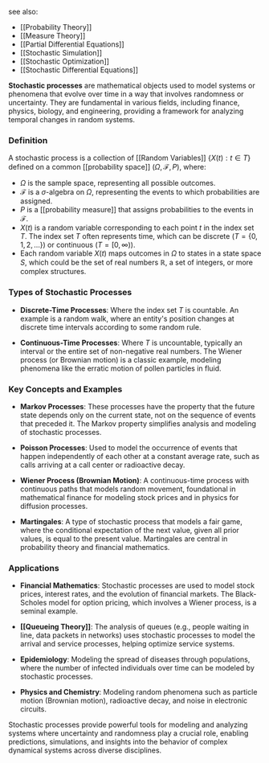 see also:
- [[Probability Theory]]
- [[Measure Theory]]
- [[Partial Differential Equations]]
- [[Stochastic Simulation]]
- [[Stochastic Optimization]]
- [[Stochastic Differential Equations]]

**Stochastic processes** are mathematical objects used to model systems or phenomena that evolve over time in a way that involves randomness or uncertainty. They are fundamental in various fields, including finance, physics, biology, and engineering, providing a framework for analyzing temporal changes in random systems.

### Definition

A stochastic process is a collection of [[Random Variables]] $\{X(t): t \in T\}$ defined on a common [[probability space]] $(\Omega, \mathcal{F}, P)$, where:

- $\Omega$ is the sample space, representing all possible outcomes.
- $\mathcal{F}$ is a $\sigma$-algebra on $\Omega$, representing the events to which probabilities are assigned.
- $P$ is a [[probability measure]] that assigns probabilities to the events in $\mathcal{F}$.
- $X(t)$ is a random variable corresponding to each point $t$ in the index set $T$. The index set $T$ often represents time, which can be discrete ($T = \{0, 1, 2, \ldots\}$) or continuous ($T = [0, \infty)$).
- Each random variable $X(t)$ maps outcomes in $\Omega$ to states in a state space $S$, which could be the set of real numbers $\mathbb{R}$, a set of integers, or more complex structures.

### Types of Stochastic Processes

- **Discrete-Time Processes**: Where the index set $T$ is countable. An example is a random walk, where an entity's position changes at discrete time intervals according to some random rule.

- **Continuous-Time Processes**: Where $T$ is uncountable, typically an interval or the entire set of non-negative real numbers. The Wiener process (or Brownian motion) is a classic example, modeling phenomena like the erratic motion of pollen particles in fluid.

### Key Concepts and Examples

- **Markov Processes**: These processes have the property that the future state depends only on the current state, not on the sequence of events that preceded it. The Markov property simplifies analysis and modeling of stochastic processes.

- **Poisson Processes**: Used to model the occurrence of events that happen independently of each other at a constant average rate, such as calls arriving at a call center or radioactive decay.

- **Wiener Process (Brownian Motion)**: A continuous-time process with continuous paths that models random movement, foundational in mathematical finance for modeling stock prices and in physics for diffusion processes.

- **Martingales**: A type of stochastic process that models a fair game, where the conditional expectation of the next value, given all prior values, is equal to the present value. Martingales are central in probability theory and financial mathematics.

### Applications

- **Financial Mathematics**: Stochastic processes are used to model stock prices, interest rates, and the evolution of financial markets. The Black-Scholes model for option pricing, which involves a Wiener process, is a seminal example.

- **[[Queueing Theory]]**: The analysis of queues (e.g., people waiting in line, data packets in networks) uses stochastic processes to model the arrival and service processes, helping optimize service systems.

- **Epidemiology**: Modeling the spread of diseases through populations, where the number of infected individuals over time can be modeled by stochastic processes.

- **Physics and Chemistry**: Modeling random phenomena such as particle motion (Brownian motion), radioactive decay, and noise in electronic circuits.

Stochastic processes provide powerful tools for modeling and analyzing systems where uncertainty and randomness play a crucial role, enabling predictions, simulations, and insights into the behavior of complex dynamical systems across diverse disciplines.
